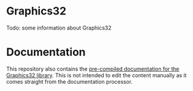 # Graphics32

Todo: some information about Graphics32

# Documentation
This repository also contains the [pre-compiled documentation for the Graphics32 library](/Docs/index.html). This is not intended to edit the content manually as it comes straight from the documentation processor.
